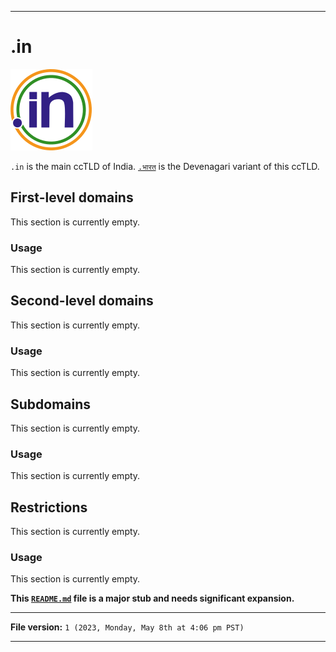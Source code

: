 
***

# .in

![DotIn_ccTLD_logo](/Domainiac/DB/ccTLD/India/dot/in/SVG/DotIn_ccTLD_logo.svg)

`.in` is the main ccTLD of India. [`.भारत`](/Domainiac/DB/ccTLD/India/dot/भारत/) is the Devenagari variant of this ccTLD.

## First-level domains

This section is currently empty.

### Usage

This section is currently empty.

## Second-level domains

This section is currently empty.

### Usage

This section is currently empty.

## Subdomains

This section is currently empty.

### Usage

This section is currently empty.

## Restrictions

This section is currently empty.

### Usage

This section is currently empty.

**This [`README.md`](/Domainiac/DB/ccTLD/India/dot/in/README.md) file is a major stub and needs significant expansion.**

***

**File version:** `1 (2023, Monday, May 8th at 4:06 pm PST)`

***

